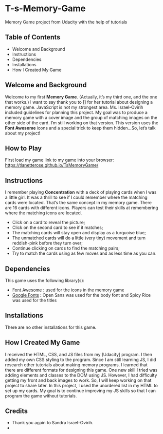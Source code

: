 # T-s-Memory-Game
Memory Game project from Udacity with the help of tutorials

## Table of Contents
* Welcome and Background 
* Instructions 
* Dependencies 
* Installations 
* How I Created My Game 

## Welcome and Background

Welcome to my first **Memory Game**. (Actually, it’s my third one, and the one that works.)  I want to say thank you to [] for her tutorial about designing a memory game. JavaScript is not my strongest area. Ms. Israel-Ovirih included guidelines for planning this project. My goal was to produce a memory game with a cover image and the group of matching images on the other side of the card. I’m still working on that version. This version uses the **Font Awesome**  icons and a special trick to keep them hidden…So, let’s talk about my project!

## How to Play
First load my game link to my game into your browser: https://tlanetterose.github.io/TsMemoryGame/

## Instructions

I remember playing **Concentration** with a deck of playing cards when I was a little girl. It was a thrill to see if I could remember where the matching cards were located. That’s the same concept in my memory game. There are 16 cards with different icons. Players can test their skills at remembering where the matching icons are located. 
* Click on a card to reveal the picture;
* Click on the second card to see if it matches;
* The matching cards will stay open and display as a turquoise blue; 
* The unmatched cards will do a little (very tiny) movement and turn reddish-pink before they turn over;
* Continue clicking on cards to find the matching pairs;
* Try to match the cards using as few moves and as less time as you can. 

## Dependencies

This game uses the following library(s):
* [Font Awesome](https://fontawesome.com/icons?from=io) : used for the icons in the memory game
* [Google Fonts](https://fonts.google.com/) : Open Sans was used for the body font and Spicy Rice was used for the titles

## Installations 

There are no other installations for this game.

## How I Created My Game

I received the HTML, CSS, and JS files from my [Udacity] program. I then added my own CSS styling to the program. Since I am still learning JS, I did research other tutorials about making  memory programs. I learned that there are different formats for designing this game. 
One new skill I tried was adding elements and classes to the DOM using JS. However, I had difficulty getting my front and back images to work. So, I will keep working on that  project to share later. In this project, I used the unordered list in my HTML to set up my cards. My goal is to continue improving my JS skills so that I can program the game without tutorials. 

## Credits
* Thank you again to Sandra Israel-Ovirih. 
* 


